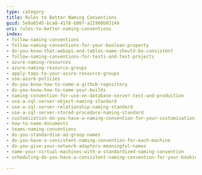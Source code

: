 ```yaml
---
type: category
title: Rules to Better Naming Conventions
guid: 5e9a6545-bca8-4178-b807-a11900b03149
uri: rules-to-better-naming-conventions
index:
- follow-naming-conventions
- follow-naming-conventions-for-your-boolean-property
- do-you-know-that-webapi-and-tables-name-should-be-consistent
- follow-naming-conventions-for-tests-and-test-projects
- azure-naming-resources
- azure-naming-resource-groups
- apply-tags-to-your-azure-resource-groups
- use-azure-policies
- do-you-know-how-to-name-a-github-repository
- do-you-know-how-to-name-your-builds
- naming-convention-for-use-on-database-server-test-and-production
- use-a-sql-server-object-naming-standard
- use-a-sql-server-relationship-naming-standard
- use-a-sql-server-stored-procedure-naming-standard
- customization-do-you-have-a-naming-convention-for-your-customization-back-up-crm-4-only
- how-to-name-documents
- teams-naming-conventions
- do-you-standardise-ad-group-names
- do-you-have-a-consistent-naming-convention-for-each-machine
- do-you-give-your-network-adapters-meaningful-names
- name-your-virtual-machines-with-a-standardized-naming-convention
- scheduling-do-you-have-a-consistent-naming-convention-for-your-bookings

---
```

